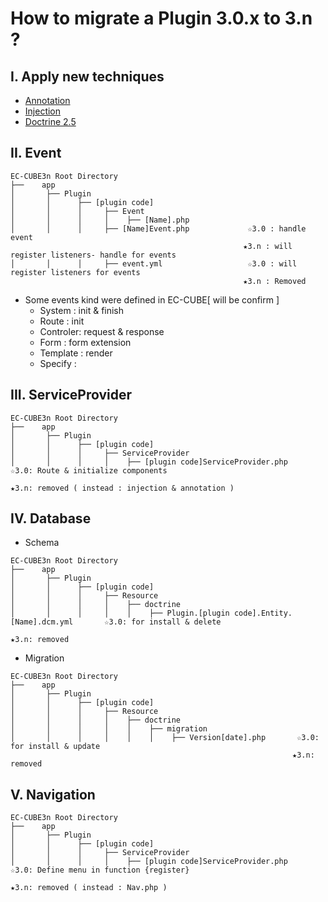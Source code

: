 # How to migrate a Plugin 3.0.x to 3.n ?

## I. Apply new techniques
 - [Annotation](https://symfony.com/doc/current/bundles/SensioFrameworkExtraBundle/index.html)
 - [Injection](https://symfony.com/doc/3.4/components/dependency_injection.html)
 - [Doctrine 2.5](https://symfony.com/doc/3.4/doctrine.html)
 
## II. Event

```
EC-CUBE3n Root Directory
├──    app
│       ├── Plugin                                   
│       │      ├── [plugin code]                     
│       │      │     ├── Event                       
│       │      │     │    ├── [Name].php             
│       │      │     ├── [Name]Event.php             ☆3.0 : handle event 
                                                    ★3.n : will register listeners- handle for events
│       │      │     ├── event.yml                   ☆3.0 : will register listeners for events 
                                                    ★3.n : Removed
```

* Some events kind were defined in EC-CUBE[ will be confirm ]
    - System   : init & finish  
    - Route    : init  
    - Controler: request & response
    - Form     : form extension
    - Template : render
    - Specify  :
    
## III. ServiceProvider

```
EC-CUBE3n Root Directory
├──    app
│       ├── Plugin                                   
│       │      ├── [plugin code]                     
│       │      │     ├── ServiceProvider                       
│       │      │     │    ├── [plugin code]ServiceProvider.php       ☆3.0: Route & initialize components   
                                                                    ★3.n: removed ( instead : injection & annotation )    
```

## IV. Database
 - Schema
 
 ```
 EC-CUBE3n Root Directory
 ├──    app
 │       ├── Plugin                                   
 │       │      ├── [plugin code]                     
 │       │      │     ├── Resource                       
 │       │      │     │    ├── doctrine                       
 │       │      │     │    │    ├── Plugin.[plugin code].Entity.[Name].dcm.yml       ☆3.0: for install & delete
                                                                                    ★3.n: removed   
 ```

 - Migration
 
 ```
 EC-CUBE3n Root Directory
 ├──    app
 │       ├── Plugin                                   
 │       │      ├── [plugin code]                     
 │       │      │     ├── Resource                       
 │       │      │     │    ├── doctrine                       
 │       │      │     │    │    ├── migration                       
 │       │      │     │    │    │    ├── Version[date].php       ☆3.0: for install & update    
                                                                ★3.n: removed    
 ```

## V. Navigation

```
EC-CUBE3n Root Directory
├──    app
│       ├── Plugin                                   
│       │      ├── [plugin code]                     
│       │      │     ├── ServiceProvider                       
│       │      │     │    ├── [plugin code]ServiceProvider.php       ☆3.0: Define menu in function {register}
                                                                    ★3.n: removed ( instead : Nav.php )    
```